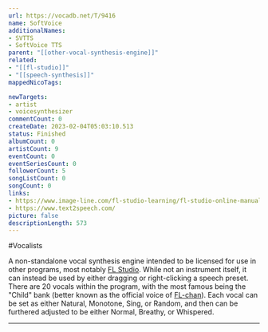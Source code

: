 ```yaml
---
url: https://vocadb.net/T/9416
name: SoftVoice
additionalNames: 
- SVTTS
- SoftVoice TTS
parent: "[[other-vocal-synthesis-engine]]"
related:
- "[[fl-studio]]"
- "[[speech-synthesis]]"
mappedNicoTags:

newTargets:
- artist
- voicesynthesizer
commentCount: 0
createDate: 2023-02-04T05:03:10.513
status: Finished
albumCount: 0
artistCount: 9
eventCount: 0
eventSeriesCount: 0
followerCount: 5
songListCount: 0
songCount: 0
links: 
- https://www.image-line.com/fl-studio-learning/fl-studio-online-manual/html/plugins/Speech%20Synth.htm
- https://www.text2speech.com/
picture: false
descriptionLength: 573
---
```


#Vocalists

A non-standalone vocal synthesis engine intended to be licensed for use in other programs, most notably [FL Studio](https://vocadb.net/T/3257/fl-studio). While not an instrument itself, it can instead be used by either dragging or right-clicking a speech preset. There are 20 vocals within the program, with the most famous being the "Child" bank (better known as the official voice of [FL-chan](https://vocadb.net/Ar/16112)). Each vocal can be set as either Natural, Monotone, Sing, or Random, and then can be furthered adjusted to be either Normal, Breathy, or Whispered.

---

